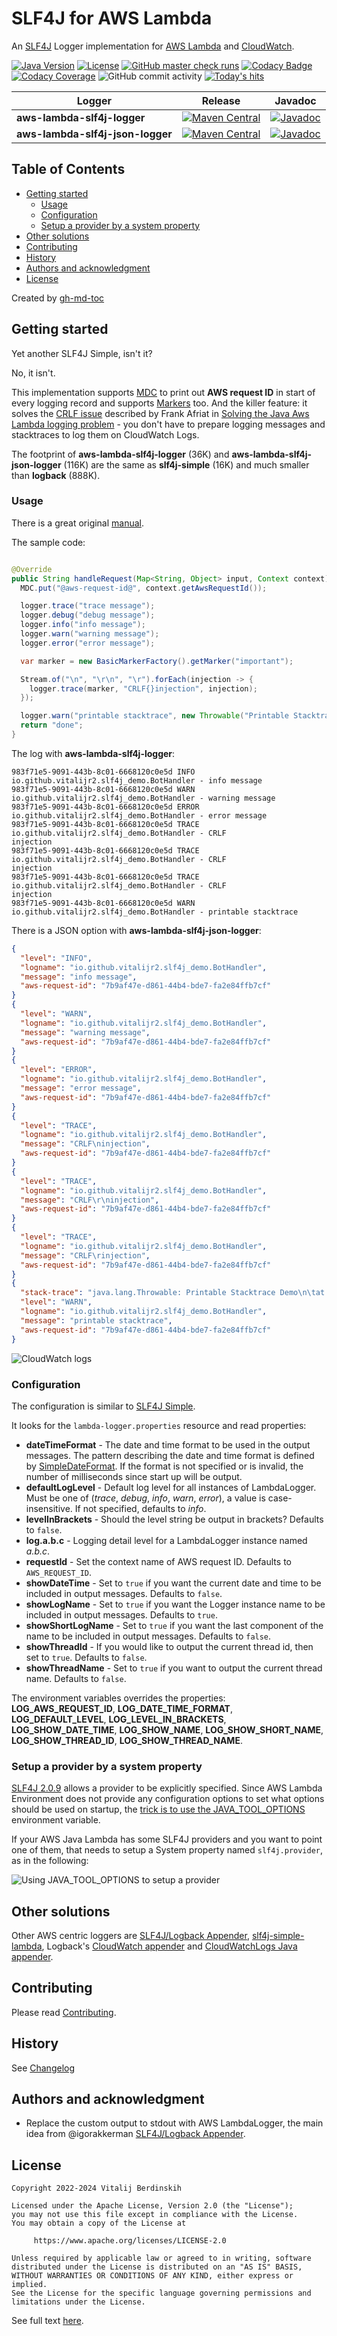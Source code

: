 # SLF4J for AWS Lambda

An [SLF4J][] Logger implementation for [AWS Lambda][lambda]
and [CloudWatch][cloudwatch].

[![Java Version][java-version]][jdk-download]
[![License][license-badge]][license-link]
[![GitHub master check runs][github-master-check-runs]][github-master-check-runs-link]
[![Codacy Badge][codacy-badge]][codacy-badge-link]
[![Codacy Coverage][codacy-coverage]][codacy-coverage-link]
![GitHub commit activity][github-commit-activity]
[![Today's hits][today-hits]][today-hits-link]

| Logger                           | Release                                                                                                                                                                                                               | Javadoc                                                                                                                                                                                             |
|----------------------------------|-----------------------------------------------------------------------------------------------------------------------------------------------------------------------------------------------------------------------|-----------------------------------------------------------------------------------------------------------------------------------------------------------------------------------------------------|
| **aws-lambda-slf4j-logger**      | [![Maven Central](https://img.shields.io/maven-central/v/io.github.vitalijr2.logging/aws-lambda-slf4j-logger)](https://search.maven.org/artifact/io.github.vitalijr2.logging/aws-lambda-slf4j-logger)           | [![Javadoc](https://javadoc.io/badge2/io.github.vitalijr2.logging/aws-lambda-slf4j-logger/javadoc.svg)](https://javadoc.io/doc/io.github.vitalijr2.logging/aws-lambda-slf4j-logger)           |
| **aws-lambda-slf4j-json-logger** | [![Maven Central](https://img.shields.io/maven-central/v/io.github.vitalijr2.logging/aws-lambda-slf4j-json-logger)](https://search.maven.org/artifact/io.github.vitalijr2.logging/aws-lambda-slf4j-json-logger) | [![Javadoc](https://javadoc.io/badge2/io.github.vitalijr2.logging/aws-lambda-slf4j-json-logger/javadoc.svg)](https://javadoc.io/doc/io.github.vitalijr2.logging/aws-lambda-slf4j-json-logger) |

## Table of Contents

* [Getting started](#getting-started)
  * [Usage](#usage)
  * [Configuration](#configuration)
  * [Setup a provider by a system property](#setup-a-provider-by-a-system-property)
* [Other solutions](#other-solutions)
* [Contributing](#contributing)
* [History](#history)
* [Authors and acknowledgment](#authors-and-acknowledgment)
* [License](#license)

Created by [gh-md-toc](https://github.com/ekalinin/github-markdown-toc)

## Getting started

Yet another SLF4J Simple, isn't it?

No, it isn't.

This implementation supports [MDC][mdc] to print out **AWS request ID**
in start of every logging record and supports [Markers][marker] too.
And the killer feature: it solves
the [CRLF issue](https://twitter.com/ben11kehoe/status/1264597451010433025)
described by Frank Afriat in
[Solving the Java Aws Lambda logging problem][aws-lambda-logging-problem] -
you don't have to prepare logging messages
and stacktraces to log them on CloudWatch Logs.

The footprint of **aws-lambda-slf4j-logger** (36K)
and **aws-lambda-slf4j-json-logger** (116K) are the same as **slf4j-simple** (16K)
and much smaller than **logback** (888K).

### Usage

There is a great original [manual][manual].

The sample code:

```java

@Override
public String handleRequest(Map<String, Object> input, Context context) {
  MDC.put("@aws-request-id@", context.getAwsRequestId());

  logger.trace("trace message");
  logger.debug("debug message");
  logger.info("info message");
  logger.warn("warning message");
  logger.error("error message");

  var marker = new BasicMarkerFactory().getMarker("important");

  Stream.of("\n", "\r\n", "\r").forEach(injection -> {
    logger.trace(marker, "CRLF{}injection", injection);
  });

  logger.warn("printable stacktrace", new Throwable("Printable Stacktrace Demo"));
  return "done";
}
```

The log with **aws-lambda-slf4j-logger**:

```log
983f71e5-9091-443b-8c01-6668120c0e5d INFO io.github.vitalijr2.slf4j_demo.BotHandler - info message
983f71e5-9091-443b-8c01-6668120c0e5d WARN io.github.vitalijr2.slf4j_demo.BotHandler - warning message
983f71e5-9091-443b-8c01-6668120c0e5d ERROR io.github.vitalijr2.slf4j_demo.BotHandler - error message
983f71e5-9091-443b-8c01-6668120c0e5d TRACE io.github.vitalijr2.slf4j_demo.BotHandler - CRLF
injection
983f71e5-9091-443b-8c01-6668120c0e5d TRACE io.github.vitalijr2.slf4j_demo.BotHandler - CRLF
injection
983f71e5-9091-443b-8c01-6668120c0e5d TRACE io.github.vitalijr2.slf4j_demo.BotHandler - CRLF
injection
983f71e5-9091-443b-8c01-6668120c0e5d WARN io.github.vitalijr2.slf4j_demo.BotHandler - printable stacktrace
```

There is a JSON option with **aws-lambda-slf4j-json-logger**:

```json
{
  "level": "INFO",
  "logname": "io.github.vitalijr2.slf4j_demo.BotHandler",
  "message": "info message",
  "aws-request-id": "7b9af47e-d861-44b4-bde7-fa2e84ffb7cf"
}
{
  "level": "WARN",
  "logname": "io.github.vitalijr2.slf4j_demo.BotHandler",
  "message": "warning message",
  "aws-request-id": "7b9af47e-d861-44b4-bde7-fa2e84ffb7cf"
}
{
  "level": "ERROR",
  "logname": "io.github.vitalijr2.slf4j_demo.BotHandler",
  "message": "error message",
  "aws-request-id": "7b9af47e-d861-44b4-bde7-fa2e84ffb7cf"
}
{
  "level": "TRACE",
  "logname": "io.github.vitalijr2.slf4j_demo.BotHandler",
  "message": "CRLF\ninjection",
  "aws-request-id": "7b9af47e-d861-44b4-bde7-fa2e84ffb7cf"
}
{
  "level": "TRACE",
  "logname": "io.github.vitalijr2.slf4j_demo.BotHandler",
  "message": "CRLF\r\ninjection",
  "aws-request-id": "7b9af47e-d861-44b4-bde7-fa2e84ffb7cf"
}
{
  "level": "TRACE",
  "logname": "io.github.vitalijr2.slf4j_demo.BotHandler",
  "message": "CRLF\rinjection",
  "aws-request-id": "7b9af47e-d861-44b4-bde7-fa2e84ffb7cf"
}
{
  "stack-trace": "java.lang.Throwable: Printable Stacktrace Demo\n\tat io.github.vitalijr2.slf4j_demo.BotHandler.handleRequest(BotHandler.java:36)\n\tat io.github.vitalijr2.slf4j_demo.BotHandler.handleRequest(BotHandler.java:12)\n\tat lambdainternal.EventHandlerLoader$PojoHandlerAsStreamHandler.handleRequest(EventHandlerLoader.java:205)\n\tat lambdainternal.EventHandlerLoader$2.call(EventHandlerLoader.java:905)\n\tat lambdainternal.AWSLambda.startRuntime(AWSLambda.java:261)\n\tat lambdainternal.AWSLambda.startRuntime(AWSLambda.java:200)\n\tat lambdainternal.AWSLambda.main(AWSLambda.java:194)\n",
  "level": "WARN",
  "logname": "io.github.vitalijr2.slf4j_demo.BotHandler",
  "message": "printable stacktrace",
  "aws-request-id": "7b9af47e-d861-44b4-bde7-fa2e84ffb7cf"
}
```

![CloudWatch logs](src/site/resources/cloudwatch-screenshot.png)

### Configuration

The configuration is similar to [SLF4J Simple][slf4j-simple].

It looks for the `lambda-logger.properties` resource and read properties:

* **dateTimeFormat** - The date and time format to be used
  in the output messages. The pattern describing the date
  and time format is defined by [SimpleDateFormat][]. If the format is not
  specified or is invalid, the number of milliseconds since start up
  will be output.
* **defaultLogLevel** - Default log level for all instances of LambdaLogger.
  Must be one of (_trace_, _debug_, _info_, _warn_, _error_),
  a value is case-insensitive. If not specified, defaults to _info_.
* **levelInBrackets** - Should the level string be output in brackets?
  Defaults to `false`.
* **log.a.b.c** - Logging detail level for a LambdaLogger instance
  named _a.b.c_.
* **requestId** - Set the context name of AWS request ID.
  Defaults to `AWS_REQUEST_ID`.
* **showDateTime** - Set to `true` if you want the current date
  and time to be included in output messages. Defaults to `false`.
* **showLogName** - Set to `true` if you want the Logger instance name
  to be included in output messages. Defaults to `true`.
* **showShortLogName** - Set to `true` if you want the last component
  of the name to be included in output messages. Defaults to `false`.
* **showThreadId** - If you would like to output the current thread id,
  then set to `true`. Defaults to `false`.
* **showThreadName** - Set to `true` if you want to output
  the current thread name. Defaults to `false`.

The environment variables overrides the properties: **LOG_AWS_REQUEST_ID**,
**LOG_DATE_TIME_FORMAT**, **LOG_DEFAULT_LEVEL**, **LOG_LEVEL_IN_BRACKETS**,
**LOG_SHOW_DATE_TIME**, **LOG_SHOW_NAME**, **LOG_SHOW_SHORT_NAME**,
**LOG_SHOW_THREAD_ID**, **LOG_SHOW_THREAD_NAME**.

### Setup a provider by a system property

[SLF4J 2.0.9][slf4j.provider] allows a provider to be explicitly specified.
Since AWS Lambda Environment does not provide any configuration options
to set what options should be used on startup,
the [trick is to use the JAVA_TOOL_OPTIONS][java-tool-options-trick]
environment variable.

If your AWS Java Lambda has some SLF4J providers and you want
to point one of them, that needs to setup a System property
named `slf4j.provider`, as in the following:

![Using JAVA_TOOL_OPTIONS to setup a provider](src/site/resources/environment-variable-screenshot.png)

## Other solutions

Other AWS centric loggers are [SLF4J/Logback Appender][awslambda-logback],
[slf4j-simple-lambda][], Logback's [CloudWatch appender][cloudwatch-appender]
and [CloudWatchLogs Java appender][cloudwatchlogs-java-appender].

## Contributing

Please read [Contributing](contributing.md).

## History

See [Changelog](changelog.md)

## Authors and acknowledgment

* Replace the custom output to stdout with AWS LambdaLogger, the main idea from
  @igorakkerman [SLF4J/Logback Appender][awslambda-logback].

## License

```text
Copyright 2022-2024 Vitalij Berdinskih

Licensed under the Apache License, Version 2.0 (the "License");
you may not use this file except in compliance with the License.
You may obtain a copy of the License at

     https://www.apache.org/licenses/LICENSE-2.0

Unless required by applicable law or agreed to in writing, software
distributed under the License is distributed on an "AS IS" BASIS,
WITHOUT WARRANTIES OR CONDITIONS OF ANY KIND, either express or implied.
See the License for the specific language governing permissions and
limitations under the License.
```

See full text [here](LICENSE "the LICENSE file").

[SLF4J]: https://www.slf4j.org/

[lambda]: https://aws.amazon.com/lambda/

[cloudwatch]: https://aws.amazon.com/cloudwatch/

[github-master-check-runs]: https://img.shields.io/github/check-runs/vitalijr2/aws-lambda-slf4j/main

[github-master-check-runs-link]: https://github.com/vitalijr2/aws-lambda-slf4j/actions?query=branch%3Amain

[codacy-badge]: https://app.codacy.com/project/badge/Grade/2c7cc1b8f6d7491283e13447594fdd82

[codacy-badge-link]: https://app.codacy.com/gh/vitalijr2/aws-lambda-slf4j/dashboard?utm_source=gh&utm_medium=referral&utm_content=&utm_campaign=Badge_grade

[codacy-coverage]: https://app.codacy.com/project/badge/Coverage/2c7cc1b8f6d7491283e13447594fdd82

[codacy-coverage-link]: https://app.codacy.com/gh/vitalijr2/aws-lambda-slf4j/dashboard?utm_source=gh&utm_medium=referral&utm_content=&utm_campaign=Badge_coverage

[github-commit-activity]: https://img.shields.io/github/commit-activity/y/vitalijr2/aws-lambda-slf4j

[today-hits]: https://hits.sh/github.com/vitalijr2/vitalijr2/aws-lambda-slf4j.svg?view=today-total&label=today's%20hits

[today-hits-link]: https://hits.sh/github.com/vitalijr2/vitalijr2/aws-lambda-slf4j/

[java-version]: https://img.shields.io/static/v1?label=java&message=11&color=blue&logo=java&logoColor=E23D28

[jdk-download]: https://www.oracle.com/java/technologies/javase-jdk11-downloads.html

[mdc]: https://www.slf4j.org/manual.html#mdc "Mapped Diagnostic Context (MDC)"

[marker]: https://www.slf4j.org/apidocs/org/slf4j/Marker.html

[aws-lambda-logging-problem]: https://frank-afriat.medium.com/solving-the-java-aws-lambda-logging-problem-305b06df457f "Solving the Java Aws Lambda logging problem"

[manual]: https://www.slf4j.org/manual.html "SLF4J user manual"

[slf4j-simple]: https://www.slf4j.org/api/org/slf4j/simple/SimpleLogger.html

[SimpleDateFormat]: https://docs.oracle.com/en/java/javase/11/docs/api/java.base/java/text/SimpleDateFormat.html

[slf4j.provider]: https://jira.qos.ch/browse/SLF4J-450 "[SLF4J-450]: Allow binding to be explicitly specified"

[java-tool-options-trick]: https://zenidas.wordpress.com/recipes/system-properties-for-a-java-lambda-function/ "System properties for a Java Lambda function"

[awslambda-logback]: https://github.com/jlib-framework/jlib-awslambda-logback "jlib AWS Lambda SLF4J/Logback Appender"

[slf4j-simple-lambda]: https://github.com/microlam-io/slf4j-simple-lambda

[cloudwatch-appender]: https://github.com/sndyuk/logback-more-appenders "Logback more appenders"

[cloudwatchlogs-java-appender]: https://github.com/boxfuse/cloudwatchlogs-java-appender

[license-badge]: https://img.shields.io/badge/license-Apache%202.0-blue.svg?style=flat

[license-link]: https://www.apache.org/licenses/LICENSE-2.0.html

